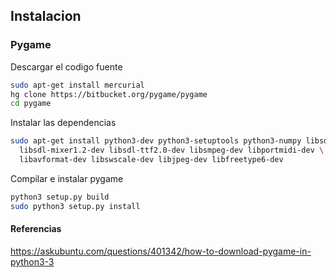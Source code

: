 ## Instalacion

### Pygame

Descargar el codigo fuente

```bash
sudo apt-get install mercurial
hg clone https://bitbucket.org/pygame/pygame
cd pygame
```

Instalar las dependencias
```bash
sudo apt-get install python3-dev python3-setuptools python3-numpy libsdl-dev libsdl-image1.2-dev \
  libsdl-mixer1.2-dev libsdl-ttf2.0-dev libsmpeg-dev libportmidi-dev \
  libavformat-dev libswscale-dev libjpeg-dev libfreetype6-dev
```

Compilar e instalar pygame
```bash
python3 setup.py build
sudo python3 setup.py install
```

#### Referencias
https://askubuntu.com/questions/401342/how-to-download-pygame-in-python3-3

